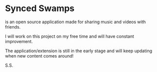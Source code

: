 # Synced Swamps
is an open source application made for sharing music and videos with friends.

I will work on this project on my free time and will have constant improvement.

The application/extension is still in the early stage and will keep updating when new content comes around!

S.S.

